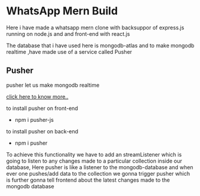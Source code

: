 # WhatsApp Mern Build

Here i have made a whatsapp mern clone with backsuppor of express.js running on node.js and
and front-end with react.js

The database that i have used here is mongodb-atlas
and to make mongodb realtime ,have made use of a service called Pusher

## Pusher

pusher let us make mongodb realtime

[click here to know more..](https://pusher.com/)

to install pusher on front-end

- npm i pusher-js

to install pusher on back-end

- npm i pusher

To achieve this functionality we have to add an streamListener which is going to listen to any changes made to a particular collection inside our database,
Here pusher is like a listener to the mongodb-database and when ever one pushes/add data to the collection we gonna trigger pusher which is further gonna tell frontend about the latest changes made to the mongodb database
